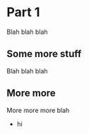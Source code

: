 # Part 1

Blah blah blah

## Some more stuff

Blah blah blah

## More more

More more more blah

* hi
